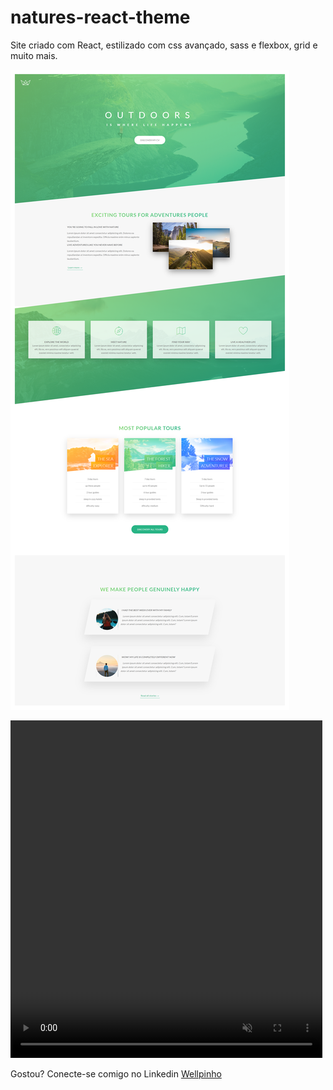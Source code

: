 # natures-react-theme
Site criado com React, estilizado com css avançado, sass e flexbox, grid e muito mais.

![alt text](full-site.png)

<div class="row post-image-bg" markdown="0">
    <video width="99%" height="540" autoplay loop muted markdown="0">
        <source src="./app.mp4" type="video/mp4" markdown="1" >
        <source src="./App-1.webm" type="video/webm" markdown="0">
    </video>
</div>

Gostou? Conecte-se comigo no Linkedin
[Wellpinho](https://www.linkedin.com/in/wellpinho/)
